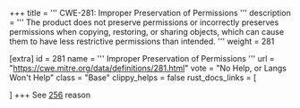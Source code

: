 +++
title = '''
CWE-281: Improper Preservation of Permissions
'''
description	= '''
The product does not preserve permissions or incorrectly preserves permissions when copying, restoring, or sharing objects, which can cause them to have less restrictive permissions than intended.
'''
weight = 281

[extra]
id = 281
name = '''
Improper Preservation of Permissions
'''
url = "https://cwe.mitre.org/data/definitions/281.html"
vote = "No Help, or Langs Won't Help"
class = "Base"
clippy_helps = false
rust_docs_links = [

]
+++
See [256](rust-are-we-secure-yet/cwes/cwe-256) reason
